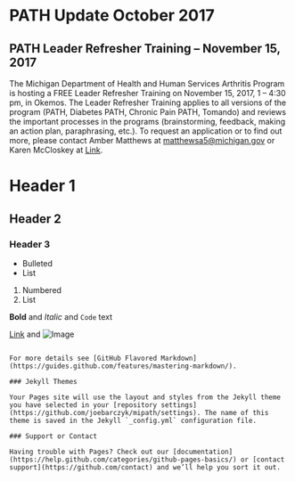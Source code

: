 # PATH Update October 2017

## PATH Leader Refresher Training – November 15, 2017

The Michigan Department of Health and Human Services Arthritis Program is hosting a FREE Leader Refresher Training on November 15, 2017, 1 – 4:30 pm, in Okemos. The Leader Refresher Training applies to all versions of the program (PATH, Diabetes PATH, Chronic Pain PATH, Tomando) and reviews the important processes in the programs (brainstorming, feedback, making an action plan, paraphrasing, etc.). To request an application or to find out more, please contact Amber Matthews at matthewsa5@michigan.gov or Karen McCloskey at [Link](mccloskeyk@michigan.gov).

# Header 1
## Header 2
### Header 3

- Bulleted
- List

1. Numbered
2. List

**Bold** and _Italic_ and `Code` text

[Link](url) and ![Image](src)
```

For more details see [GitHub Flavored Markdown](https://guides.github.com/features/mastering-markdown/).

### Jekyll Themes

Your Pages site will use the layout and styles from the Jekyll theme you have selected in your [repository settings](https://github.com/joebarczyk/mipath/settings). The name of this theme is saved in the Jekyll `_config.yml` configuration file.

### Support or Contact

Having trouble with Pages? Check out our [documentation](https://help.github.com/categories/github-pages-basics/) or [contact support](https://github.com/contact) and we’ll help you sort it out.
